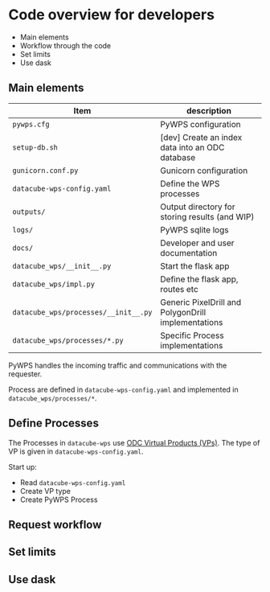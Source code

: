 # Code overview for developers

- Main elements
- Workflow through the code
- Set limits
- Use dask

## Main elements

| Item | description
|--|--|
| `pywps.cfg` | PyWPS configuration |
| `setup-db.sh` | [dev] Create an index data into an ODC database |
| `gunicorn.conf.py` | Gunicorn configuration |
| `datacube-wps-config.yaml` | Define the WPS processes |
| `outputs/` | Output directory for storing results (and WIP) |
| `logs/` | PyWPS sqlite logs |
| `docs/` | Developer and user documentation |
| `datacube_wps/__init__.py` | Start the flask app |
| `datacube_wps/impl.py` | Define the flask app, routes etc |
| `datacube_wps/processes/__init__.py` | Generic PixelDrill and PolygonDrill implementations |
| `datacube_wps/processes/*.py` | Specific Process implementations |

PyWPS handles the incoming traffic and communications with the requester.

Process are defined in `datacube-wps-config.yaml` and implemented in `datacube_wps/processes/*`.

## Define Processes

The Processes in `datacube-wps` use [ODC Virtual Products (VPs)](https://datacube-core.readthedocs.io/en/latest/data-access-analysis/advanced-topics/virtual-products.html). The type of VP is given in `datacube-wps-config.yaml`.

Start up:

- Read `datacube-wps-config.yaml`
- Create VP type
- Create PyWPS Process

## Request workflow

## Set limits

## Use dask
